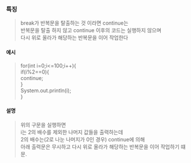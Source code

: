 ### 특징
> break가 반복문을 탈출하는 것 이라면 continue는  
> 반복문을 탈출 하지 않고 continue 이후의 코드는 실행하지 않으며  
> 다시 위로 올라가 해당하는 반복문을 이어 작업한다

#### 예시
>for(int i=0;i<=100;i++){  
> if(i%2\==0){  
>   continue;  
> }  
> System.out.println(i);  
>}  

#### 설명
> 위의 구문을 실행하면  
> i는 2의 배수를 제외한 나머지 값들을 출력하는데  
> 2의 배수는(2로 나눈 나머지가 0인 경우) continue에 의해  
> 아래 출력문은 무시하고 다시 위로 올라가 해당하는 반복문을 이어 작업하기 떄문.